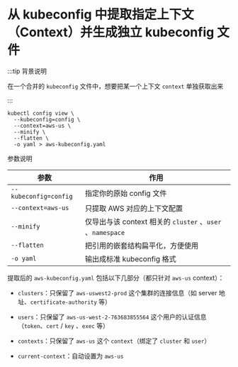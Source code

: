 # 从 kubeconfig 中提取指定上下文（Context）并生成独立 kubeconfig 文件

:::tip 背景说明 

在一个合并的 `kubeconfig` 文件中，想要把某一个上下文 `context` 单独获取出来

:::

```shell
kubectl config view \
  --kubeconfig=config \
  --context=aws-us \
  --minify \
  --flatten \
  -o yaml > aws-kubeconfig.yaml
```



参数说明

| 参数                  | 作用                                                       |
| --------------------- | ---------------------------------------------------------- |
| `--kubeconfig=config` | 指定你的原始 config 文件                                   |
| `--context=aws-us`    | 只提取 AWS 对应的上下文配置                                |
| `--minify`            | 仅导出与该 context 相关的 `cluster` 、`user` 、`namespace` |
| `--flatten`           | 把引用的嵌套结构扁平化，方便使用                           |
| `-o yaml`             | 输出成标准 kubeconfig 格式                                 |



提取后的 `aws-kubeconfig.yaml` 包括以下几部分（都只针对 `aws-us` context）：

- `clusters`：只保留了 `aws-uswest2-prod` 这个集群的连接信息（如 server 地址、`certificate-authority` 等）

- `users`：只保留了 `aws-us-west-2-763683855564` 这个用户的认证信息（`token`、`cert` / `key` 、`exec` 等）

- `contexts`：只保留了 `aws-us` 这个 `context`（绑定了 `cluster` 和 `user`）

- `current-context`：自动设置为 `aws-us`